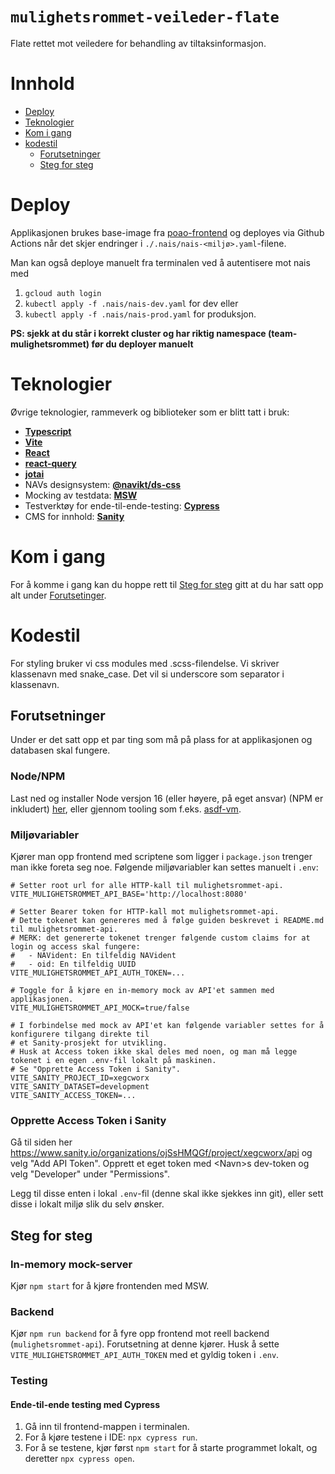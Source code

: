 # `mulighetsrommet-veileder-flate`

Flate rettet mot veiledere for behandling av tiltaksinformasjon.

# Innhold

- [Deploy](#deploy)
- [Teknologier](#teknologier)
- [Kom i gang](#kom-i-gang)
- [kodestil](#kodestil)
    - [Forutsetninger](#forutsetninger)
    - [Steg for steg](#steg-for-steg)

# <a name="deploy"></a>Deploy

Applikasjonen brukes base-image fra [poao-frontend](https://github.com/navikt/poao-frontend) og deployes via Github Actions når det skjer endringer i `./.nais/nais-<miljø>.yaml`-filene.

Man kan også deploye manuelt fra terminalen ved å autentisere mot nais med

1. `gcloud auth login`
2. `kubectl apply -f .nais/nais-dev.yaml` for dev eller
3. `kubectl apply -f .nais/nais-prod.yaml` for produksjon.

**PS: sjekk at du står i korrekt cluster og har riktig namespace (team-mulighetsrommet) før du deployer manuelt**

# <a name="teknologier"></a>Teknologier

Øvrige teknologier, rammeverk og biblioteker som er blitt tatt i bruk:

- [**Typescript**](https://www.typescriptlang.org/)
- [**Vite**](vitejs.dev/)
- [**React**](https://reactjs.org/)
- [**react-query**](https://react-query.tanstack.com/)
- [**jotai**](https://github.com/pmndrs/jotai)
- NAVs designsystem: [**@navikt/ds-css**](https://github.com/navikt/nav-frontend-moduler)
- Mocking av testdata: [**MSW**](https://mswjs.io/)
- Testverktøy for ende-til-ende-testing: [**Cypress**](https://www.cypress.io/)
- CMS for innhold: [**Sanity**](https://mulighetsrommet.sanity.studio/desk)

# <a name="kom-i-gang"></a>Kom i gang

For å komme i gang kan du hoppe rett til [Steg for steg](#steg-for-steg) gitt at du har satt opp alt under [Forutsetinger](#forutsetninger).

# <a name="kodestil"></a>Kodestil

For styling bruker vi css modules med .scss-filendelse. Vi skriver klassenavn med snake_case. Det vil si underscore som separator i klassenavn.

## <a name="forutsetninger"></a>Forutsetninger

Under er det satt opp et par ting som må på plass for at applikasjonen og databasen skal fungere.

### Node/NPM

Last ned og installer Node versjon 16 (eller høyere, på eget ansvar) (NPM er inkludert) [her](https://nodejs.org/en/), eller gjennom tooling som f.eks. [asdf-vm](https://github.com/asdf-vm/asdf).

### Miljøvariabler

Kjører man opp frontend med scriptene som ligger i `package.json` trenger man ikke foreta seg noe.
Følgende miljøvariabler kan settes manuelt i `.env`:

```
# Setter root url for alle HTTP-kall til mulighetsrommet-api.
VITE_MULIGHETSROMMET_API_BASE='http://localhost:8080'

# Setter Bearer token for HTTP-kall mot mulighetsrommet-api.
# Dette tokenet kan genereres med å følge guiden beskrevet i README.md til mulighetsrommet-api.
# MERK: det genererte tokenet trenger følgende custom claims for at login og access skal fungere:
#   - NAVident: En tilfeldig NAVident
#   - oid: En tilfeldig UUID
VITE_MULIGHETSROMMET_API_AUTH_TOKEN=...

# Toggle for å kjøre en in-memory mock av API'et sammen med applikasjonen.
VITE_MULIGHETSROMMET_API_MOCK=true/false

# I forbindelse med mock av API'et kan følgende variabler settes for å konfigurere tilgang direkte til
# et Sanity-prosjekt for utvikling.
# Husk at Access token ikke skal deles med noen, og man må legge tokenet i en egen .env-fil lokalt på maskinen.
# Se "Opprette Access Token i Sanity".
VITE_SANITY_PROJECT_ID=xegcworx
VITE_SANITY_DATASET=development
VITE_SANITY_ACCESS_TOKEN=...
```

### Opprette Access Token i Sanity

Gå til siden her https://www.sanity.io/organizations/ojSsHMQGf/project/xegcworx/api og velg "Add API Token".
Opprett et eget token med \<Navn\>s dev-token og velg "Developer" under "Permissions".

Legg til disse enten i lokal `.env`-fil (denne skal ikke sjekkes inn git), eller sett disse i lokalt miljø slik du selv ønsker.

## <a name="steg-for-steg"></a>Steg for steg

### In-memory mock-server

Kjør `npm start` for å kjøre frontenden med MSW.

### Backend

Kjør `npm run backend` for å fyre opp frontend mot reell backend (`mulighetsrommet-api`).
Forutsetning at denne kjører. Husk å sette `VITE_MULIGHETSROMMET_API_AUTH_TOKEN` med et gyldig token i `.env`.

### Testing

#### Ende-til-ende testing med Cypress

1. Gå inn til frontend-mappen i terminalen.
2. For å kjøre testene i IDE: `npx cypress run`.
3. For å se testene, kjør først `npm start` for å starte programmet lokalt, og deretter `npx cypress open`.
